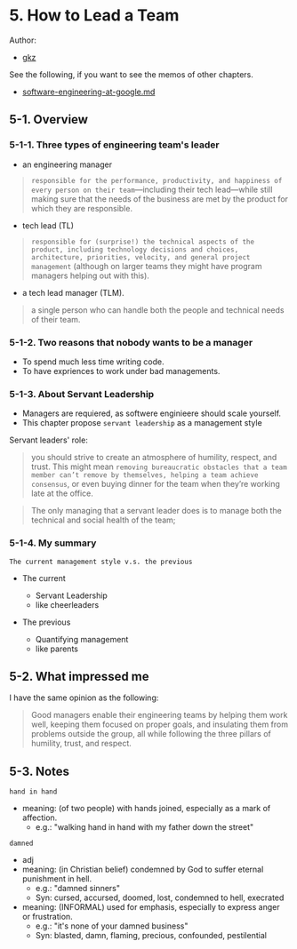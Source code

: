 # 5. How to Lead a Team

Author:
  - [gkz](https://twitter.com/gkzvoice)

See the following, if you want to see the memos of other chapters.
  - [software-engineering-at-google.md ](../software-engineering-at-google.md)

## 5-1. Overview

### 5-1-1. Three types of engineering team's leader
- an engineering manager
> `responsible for the performance, productivity, and happiness of every person on their team`—including their tech lead—while still making sure that the needs of the business are met by the product for which they are responsible.

-  tech lead (TL)
> `responsible for (surprise!) the technical aspects of the product, including technology decisions and choices, architecture, priorities, velocity, and general project management` (although on larger teams they might have program managers helping out with this). 


- a tech lead manager (TLM).
> a single person who can handle both the people and technical needs of their team.


### 5-1-2. Two reasons that nobody wants to be a manager
- To spend much less time writing code.
- To have expriences to work under bad managements.

### 5-1-3. About Servant Leadership

- Managers are requiered, as softwere enginieere should scale yourself.
- This chapter propose `servant leadership` as a management style

Servant leaders' role:
> you should strive to create an atmosphere of humility, respect, and trust. This might mean `removing bureaucratic obstacles that a team member can’t remove by themselves, helping a team achieve consensus`, or even buying dinner for the team when they’re working late at the office. 


> The only managing that a servant leader does is to manage both the technical and social health of the team;

### 5-1-4. My summary

`The current management style v.s. the previous`
- The current
  - Servant Leadership
  - like cheerleaders

- The previous
  - Quantifying management
  - like parents



## 5-2. What impressed me

I have the same opinion as the following:
 
> Good managers enable their engineering teams by helping them work well, keeping them focused on proper goals, and insulating them from problems outside the group, all while following the three pillars of humility, trust, and respect.


## 5-3. Notes

`hand in hand`
  - meaning: (of two people) with hands joined, especially as a mark of affection.
    - e.g.: "walking hand in hand with my father down the street"

`damned`
 - adj
 - meaning: (in Christian belief) condemned by God to suffer eternal punishment in hell.
    - e.g.: "damned sinners"
    - Syn: cursed, accursed, doomed, lost, condemned to hell, execrated
  - meaning: (INFORMAL) used for emphasis, especially to express anger or frustration.
    - e.g.: "it's none of your damned business"
    - Syn: blasted, damn, flaming, precious, confounded, pestilential